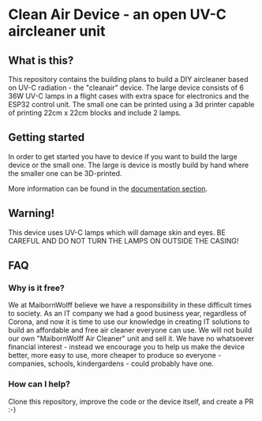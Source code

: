 # Clean Air Device - an open UV-C aircleaner unit

## What is this?

This repository contains the building plans to build a DIY aircleaner based on UV-C radiation - the "cleanair" device.
The large device consists of 6 36W UV-C lamps in a flight cases with extra space for electronics and the ESP32 control unit. The small one can be printed using a 3d printer capable of printing 22cm x 22cm blocks and include 2 lamps.

## Getting started

In order to get started you have to device if you want to build the large device or the small one. The large is device is mostly build by hand where the smaller one can be 3D-printed.

More information can be found in the [documentation section](documentation/README.md).

## Warning!

This device uses UV-C lamps which will damage skin and eyes. BE CAREFUL AND DO NOT TURN THE LAMPS ON OUTSIDE THE CASING!

## FAQ

### Why is it free?

We at MaibornWolff believe we have a responsibility in these difficult times to society. As an IT company we had a good business year, regardless of Corona, and now it is time to use our knowledge in creating IT solutions to build an affordable and free air cleaner everyone can use.
We will not build our own "MaibornWolff Air Cleaner" unit and sell it. We have no whatsoever financial interest - instead we encourage you to help us make the device better, more easy to use, more cheaper to produce so everyone - companies, schools, kindergardens - could probably have one.

### How can I help?

Clone this repository, improve the code or the device itself, and create a PR :-)
